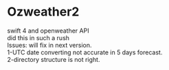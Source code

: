 # Ozweather2
swift 4 and openweather API <br>
did this in such a rush <br>
Issues: will fix in next version.<br> 
1-UTC date converting not accurate in 5 days forecast.<br>
2-directory structure is not right.
